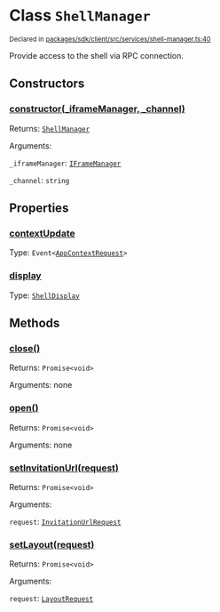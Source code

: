 # Class `ShellManager`
<sub>Declared in [packages/sdk/client/src/services/shell-manager.ts:40](https://github.com/dxos/dxos/blob/f2f84db18/packages/sdk/client/src/services/shell-manager.ts#L40)</sub>


Provide access to the shell via RPC connection.

## Constructors
### [constructor(_iframeManager, _channel)](https://github.com/dxos/dxos/blob/f2f84db18/packages/sdk/client/src/services/shell-manager.ts#L47)




Returns: <code>[ShellManager](/api/@dxos/client/classes/ShellManager)</code>

Arguments: 

`_iframeManager`: <code>[IFrameManager](/api/@dxos/client/classes/IFrameManager)</code>

`_channel`: <code>string</code>



## Properties
### [contextUpdate](https://github.com/dxos/dxos/blob/f2f84db18/packages/sdk/client/src/services/shell-manager.ts#L41)
Type: <code>Event&lt;[AppContextRequest](/api/@dxos/client/interfaces/AppContextRequest)&gt;</code>



### [display](https://github.com/dxos/dxos/blob/f2f84db18/packages/sdk/client/src/services/shell-manager.ts#L52)
Type: <code>[ShellDisplay](/api/@dxos/client/enums#ShellDisplay)</code>




## Methods
### [close()](https://github.com/dxos/dxos/blob/f2f84db18/packages/sdk/client/src/services/shell-manager.ts#L124)




Returns: <code>Promise&lt;void&gt;</code>

Arguments: none




### [open()](https://github.com/dxos/dxos/blob/f2f84db18/packages/sdk/client/src/services/shell-manager.ts#L69)




Returns: <code>Promise&lt;void&gt;</code>

Arguments: none




### [setInvitationUrl(request)](https://github.com/dxos/dxos/blob/f2f84db18/packages/sdk/client/src/services/shell-manager.ts#L64)




Returns: <code>Promise&lt;void&gt;</code>

Arguments: 

`request`: <code>[InvitationUrlRequest](/api/@dxos/client/interfaces/InvitationUrlRequest)</code>


### [setLayout(request)](https://github.com/dxos/dxos/blob/f2f84db18/packages/sdk/client/src/services/shell-manager.ts#L56)




Returns: <code>Promise&lt;void&gt;</code>

Arguments: 

`request`: <code>[LayoutRequest](/api/@dxos/client/interfaces/LayoutRequest)</code>


